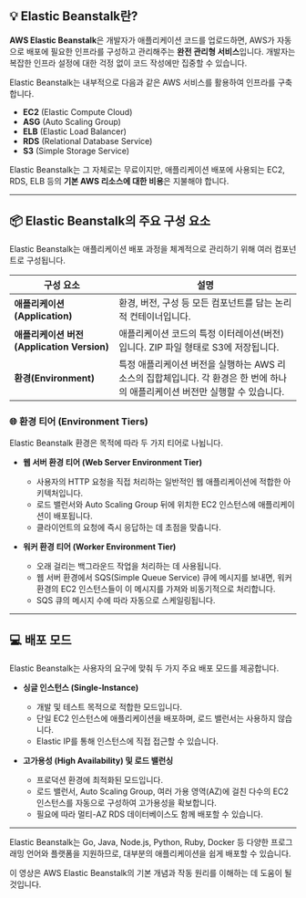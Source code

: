 
## 💡 Elastic Beanstalk란?

**AWS Elastic Beanstalk**은 개발자가 애플리케이션 코드를 업로드하면, AWS가 자동으로 배포에 필요한 인프라를 구성하고 관리해주는 **완전 관리형 서비스**입니다. 개발자는 복잡한 인프라 설정에 대한 걱정 없이 코드 작성에만 집중할 수 있습니다.

Elastic Beanstalk는 내부적으로 다음과 같은 AWS 서비스를 활용하여 인프라를 구축합니다.

- **EC2** (Elastic Compute Cloud)
- **ASG** (Auto Scaling Group)
- **ELB** (Elastic Load Balancer)
- **RDS** (Relational Database Service)
- **S3** (Simple Storage Service)

Elastic Beanstalk는 그 자체로는 무료이지만, 애플리케이션 배포에 사용되는 EC2, RDS, ELB 등의 **기본 AWS 리소스에 대한 비용**은 지불해야 합니다.

---

## 📦 Elastic Beanstalk의 주요 구성 요소

Elastic Beanstalk는 애플리케이션 배포 과정을 체계적으로 관리하기 위해 여러 컴포넌트로 구성됩니다.

|구성 요소|설명|
|---|---|
|**애플리케이션(Application)**|환경, 버전, 구성 등 모든 컴포넌트를 담는 논리적 컨테이너입니다.|
|**애플리케이션 버전(Application Version)**|애플리케이션 코드의 특정 이터레이션(버전)입니다. ZIP 파일 형태로 S3에 저장됩니다.|
|**환경(Environment)**|특정 애플리케이션 버전을 실행하는 AWS 리소스의 집합체입니다. 각 환경은 한 번에 하나의 애플리케이션 버전만 실행할 수 있습니다.|

### 🌐 환경 티어 (Environment Tiers)

Elastic Beanstalk 환경은 목적에 따라 두 가지 티어로 나뉩니다.

- **웹 서버 환경 티어 (Web Server Environment Tier)**
    
    - 사용자의 HTTP 요청을 직접 처리하는 일반적인 웹 애플리케이션에 적합한 아키텍처입니다.
    - 로드 밸런서와 Auto Scaling Group 뒤에 위치한 EC2 인스턴스에 애플리케이션이 배포됩니다.
    - 클라이언트의 요청에 즉시 응답하는 데 초점을 맞춥니다.

- **워커 환경 티어 (Worker Environment Tier)**
    
    - 오래 걸리는 백그라운드 작업을 처리하는 데 사용됩니다.
    - 웹 서버 환경에서 SQS(Simple Queue Service) 큐에 메시지를 보내면, 워커 환경의 EC2 인스턴스들이 이 메시지를 가져와 비동기적으로 처리합니다.
    - SQS 큐의 메시지 수에 따라 자동으로 스케일링됩니다.

---

## 💻 배포 모드

Elastic Beanstalk는 사용자의 요구에 맞춰 두 가지 주요 배포 모드를 제공합니다.

- **싱글 인스턴스 (Single-Instance)**
    
    - 개발 및 테스트 목적으로 적합한 모드입니다.
    - 단일 EC2 인스턴스에 애플리케이션을 배포하며, 로드 밸런서는 사용하지 않습니다.
    - Elastic IP를 통해 인스턴스에 직접 접근할 수 있습니다.

- **고가용성 (High Availability) 및 로드 밸런싱**
    
    - 프로덕션 환경에 최적화된 모드입니다.
    - 로드 밸런서, Auto Scaling Group, 여러 가용 영역(AZ)에 걸친 다수의 EC2 인스턴스를 자동으로 구성하여 고가용성을 확보합니다.
    - 필요에 따라 멀티-AZ RDS 데이터베이스도 함께 배포할 수 있습니다.

---

Elastic Beanstalk는 Go, Java, Node.js, Python, Ruby, Docker 등 다양한 프로그래밍 언어와 플랫폼을 지원하므로, 대부분의 애플리케이션을 쉽게 배포할 수 있습니다.

이 영상은 AWS Elastic Beanstalk의 기본 개념과 작동 원리를 이해하는 데 도움이 될 것입니다.